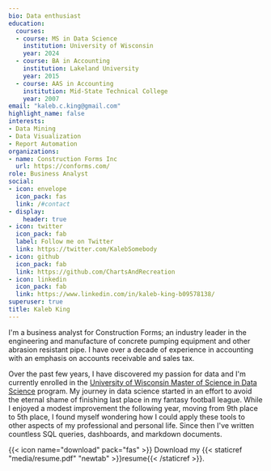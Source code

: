 ```yaml
---
bio: Data enthusiast
education:
  courses:
  - course: MS in Data Science
    institution: University of Wisconsin
    year: 2024
  - course: BA in Accounting
    institution: Lakeland University
    year: 2015
  - course: AAS in Accounting
    institution: Mid-State Technical College
    year: 2007
email: "kaleb.c.king@gmail.com"
highlight_name: false
interests:
- Data Mining
- Data Visualization
- Report Automation
organizations:
- name: Construction Forms Inc
  url: https://conforms.com/
role: Business Analyst
social:
- icon: envelope
  icon_pack: fas
  link: /#contact
- display:
    header: true
- icon: twitter
  icon_pack: fab
  label: Follow me on Twitter
  link: https://twitter.com/KalebSomebody
- icon: github
  icon_pack: fab
  link: https://github.com/ChartsAndRecreation
- icon: linkedin
  icon_pack: fab
  link: https://www.linkedin.com/in/kaleb-king-b09578138/
superuser: true
title: Kaleb King
---
```


I'm a business analyst for Construction Forms; an industry leader in the engineering and manufacture of concrete pumping equipment and other abrasion resistant pipe. I have over a decade of experience in accounting with an emphasis on accounts receivable and sales tax.

Over the past few years, I have discovered my passion for data and I'm currently enrolled in the [University of Wisconsin Master of Science in Data Science](https://datasciencedegree.wisconsin.edu/) program. My journey in data science started in an effort to avoid the eternal shame of finishing last place in my fantasy football league. While I enjoyed a modest improvement the following year, moving from 9th place to 5th place, I found myself wondering how I could apply these tools to other aspects of my professional and personal life. Since then I've written countless SQL queries, dashboards, and markdown documents.

{{< icon name="download" pack="fas" >}} Download my {{< staticref "media/resume.pdf" "newtab" >}}resume{{< /staticref >}}.
